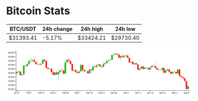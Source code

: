 # Bitcoin Stats

BTC/USDT|24h change|24h high|24h low|
|---|---|---|---|
|$31393.41|-5.17%|$33424.21|$29730.40|

<img src="./chart.svg">

